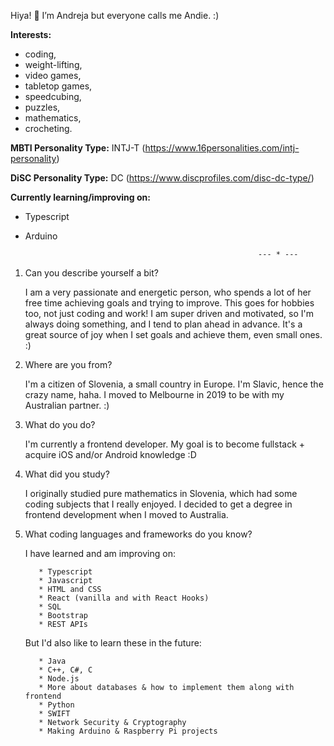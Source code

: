   Hiya! :cherry_blossom: I’m Andreja but everyone calls me Andie. :)

   **Interests:** 
   - coding, 
   - weight-lifting, 
   - video games, 
   - tabletop games, 
   - speedcubing, 
   - puzzles, 
   - mathematics, 
   - crocheting.

   **MBTI Personality Type:** INTJ-T (https://www.16personalities.com/intj-personality)
   
   **DiSC Personality Type:** DC (https://www.discprofiles.com/disc-dc-type/)
  
  
   **Currently learning/improving on:** 
   - Typescript
   - Arduino
  
  
                                                             --- * ---

1. Can you describe yourself a bit? 

      I am a very passionate and energetic person, who spends a lot of her free time achieving goals and trying to improve. 
      This goes for hobbies too, not just coding and work! I am super driven and motivated, so I'm always doing something, 
      and I tend to plan ahead in advance. It's a great source of joy when I set goals and achieve them, even small ones. :)

2. Where are you from? 

      I'm a citizen of Slovenia, a small country in Europe. I'm Slavic, hence the crazy name, haha. 
      I moved to Melbourne in 2019 to be with my Australian partner. :)

3. What do you do?

      I'm currently a frontend developer. My goal is to become fullstack + acquire iOS and/or Android knowledge :D
      
4. What did you study? 

      I originally studied pure mathematics in Slovenia, which had some coding subjects that I really enjoyed. 
      I decided to get a degree in frontend development when I moved to Australia. 
      
5. What coding languages and frameworks do you know? 

      I have learned and am improving on:
      
          * Typescript
          * Javascript
          * HTML and CSS
          * React (vanilla and with React Hooks)
          * SQL
          * Bootstrap
          * REST APIs
      
      But I'd also like to learn these in the future: 
      
          * Java
          * C++, C#, C
          * Node.js
          * More about databases & how to implement them along with frontend
          * Python
          * SWIFT
          * Network Security & Cryptography
          * Making Arduino & Raspberry Pi projects

<!---
AndrejaKardos/AndrejaKardos is a ✨ special ✨ repository because its `README.md` (this file) appears on your GitHub profile.
You can click the Preview link to take a look at your changes.
--->
